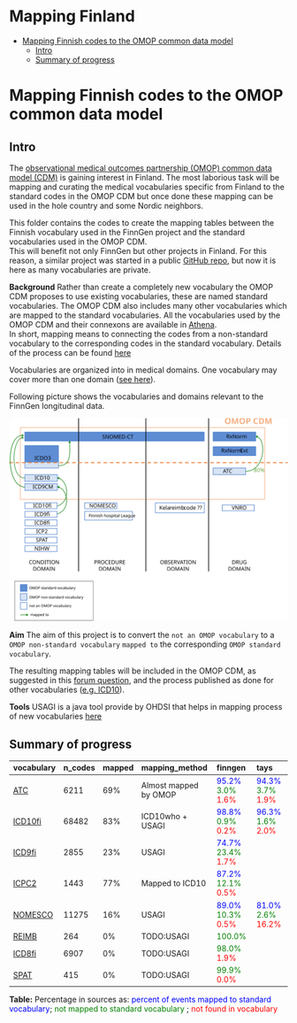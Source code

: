 Mapping Finland
================

  - [Mapping Finnish codes to the OMOP common data
    model](#mapping-finnish-codes-to-the-omop-common-data-model)
      - [Intro](#intro)
      - [Summary of progress](#summary-of-progress)

# Mapping Finnish codes to the OMOP common data model

## Intro

The [observational medical outcomes partnership (OMOP) common data model
(CDM)](https://www.ohdsi.org/) is gaining interest in Finland. The most
laborious task will be mapping and curating the medical vocabularies
specific from Finland to the standard codes in the OMOP CDM but once
done these mapping can be used in the hole country and some Nordic
neighbors.

This folder contains the codes to create the mapping tables between the
Finnish vocabulary used in the FinnGen project and the standard
vocabularies used in the OMOP CDM.  
This will benefit not only FinnGen but other projects in Finland. For
this reason, a similar project was started in a public [GitHub
repo](https://github.com/javier-gracia-tabuenca-tuni/mapping_finland),
but now it is here as many vocabularies are private.

**Background** Rather than create a completely new vocabulary the OMOP
CDM proposes to use existing vocabularies, these are named standard
vocabularies. The OMOP CDM also includes many other vocabularies which
are mapped to the standard vocabularies. All the vocabularies used by
the OMOP CDM and their connexons are available in
[Athena](http://athena.ohdsi.org/).  
In short, mapping means to connecting the codes from a non-standard
vocabulary to the corresponding codes in the standard vocabulary.
Details of the process can be found
[here](https://www.ohdsi.org/web/wiki/doku.php?id=documentation:vocabulary:introduction)

Vocabularies are organized into in medical domains. One vocabulary may
cover more than one domain ([see
here](https://www.ohdsi.org/web/wiki/doku.php?id=documentation:vocabulary:domains_and_vocabularies)).

Following picture shows the vocabularies and domains relevant to the
FinnGen longitudinal data.

![FinnGen vocabularies](finngen_vocabularies.svg)

**Aim** The aim of this project is to convert the `not an OMOP
vocabulary` to a `OMOP non-standard vocabulary` `mapped to` the
corresponding `OMOP standard vocabulary`.

The resulting mapping tables will be included in the OMOP CDM, as
suggested in this [forum
question](https://forums.ohdsi.org/t/creating-new-vocabularies/9929/2),
and the process published as done for other vocabularies
([e.g. ICD10](https://www.ohdsi.org/web/wiki/doku.php?id=documentation:vocabulary:icd10)).

**Tools** USAGI is a java tool provide by OHDSI that helps in mapping
process of new vocabularies [here](https://github.com/OHDSI/Usagi)

## Summary of progress

<div class="kable-table">

| vocabulary            | n\_codes | mapped | mapping\_method       | finngen                                                                                                          | tays                                                                                                             |
| :-------------------- | :------- | :----- | :-------------------- | :--------------------------------------------------------------------------------------------------------------- | :--------------------------------------------------------------------------------------------------------------- |
| [ATC](./ATC/)         | 6211     | 69%    | Almost mapped by OMOP | <span style="color:blue">95.2%</span> <span style="color:green">3.0%</span> <span style="color:red">1.6%</span>  | <span style="color:blue">94.3%</span> <span style="color:green">3.7%</span> <span style="color:red">1.9%</span>  |
| [ICD10fi](./ICD10fi/) | 68482    | 83%    | ICD10who + USAGI      | <span style="color:blue">98.8%</span> <span style="color:green">0.9%</span> <span style="color:red">0.2%</span>  | <span style="color:blue">96.3%</span> <span style="color:green">1.6%</span> <span style="color:red">2.0%</span>  |
| [ICD9fi](./ICD9fi/)   | 2855     | 23%    | USAGI                 | <span style="color:blue">74.7%</span> <span style="color:green">23.4%</span> <span style="color:red">1.7%</span> |                                                                                                                  |
| [ICPC2](./ICPC2/)     | 1443     | 77%    | Mapped to ICD10       | <span style="color:blue">87.2%</span> <span style="color:green">12.1%</span> <span style="color:red">0.5%</span> |                                                                                                                  |
| [NOMESCO](./NOMESCO/) | 11275    | 16%    | USAGI                 | <span style="color:blue">89.0%</span> <span style="color:green">10.3%</span> <span style="color:red">0.5%</span> | <span style="color:blue">81.0%</span> <span style="color:green">2.6%</span> <span style="color:red">16.2%</span> |
| [REIMB](./REIMB/)     | 264      | 0%     | TODO:USAGI            | <span style="color:green">100.0%</span>                                                                          |                                                                                                                  |
| [ICD8fi](./ICD8fi/)   | 6907     | 0%     | TODO:USAGI            | <span style="color:green">98.0%</span> <span style="color:red">1.9%</span>                                       |                                                                                                                  |
| [SPAT](./SPAT/)       | 415      | 0%     | TODO:USAGI            | <span style="color:green">99.9%</span> <span style="color:red">0.0%</span>                                       |                                                                                                                  |

</div>

**Table:** Percentage in sources as: <span style="color:blue">percent of
events mapped to standard vocabulary</span>;
<span style="color:green">not mapped to standard vocabulary</span> ;
<span style="color:red">not found in vocabulary</span>
